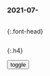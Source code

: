 ### 2021-07-　

```note
```

{:.font-head}

```tip
```

{:.h4}

<div id="dv1">
</div>
<button onclick="toggleb()">toggle</button>
<pre id="pr2" style="display: none">
<!-- 🍅<br>　<hr>🍑 -->

媒体跟设惠是扫把和房子的关系。

你要是扫把干净，房就脏；

反之扫把脏，房子就干净。

酥莲用自己的扫帚，帮每弟打扫，还以为能恶心着对方。

关起门来拿扫帚拍每弟的照片解恨，还以为能咒死对方。

穷的花钱，帮富人扫房。

结果只能使穷的更穷，富的更富。

自家扫帚举着当荧光棒，然后就让自己屋里就这么脏着，

脏着脏着，眼看就要活活脏死了。

就在关键时刻，先穷死了。

https://m.weibo.cn/status/KpDKkAirY
z非鱼丶丶-
　y视的新闻天天报美g，干脆叫美利坚新闻好了

d建|l导方法负面清单二十项之十二：种了别人的地，荒了自家的田
https://www.sohu.com/a/258396589_742144

你说你偷我都是为了我好，我有一具马麦皮不知当讲不当讲。

你说你抢他是为了分给我，但凡智力正常的都会有一种不祥的预感。

如果反一个，我说我抢他是为了你，你会不会宽宥我。

我说我抢你为了他…呵呵。

你什么都不缺，缺的是少了一个"心眼"种了别人的田，荒了自己的地
https://www.163.com/dy/article/GFS1M2D505521T3N.html

柏林十二时辰
东井市皿安倍氏，深信豺声朝日报。
纽跃记者探南经，偏见多闻两重天。
柏林秩序尚井然，柏林之围叫不醒。
柏林墙倒砖犹在，叹息之墙十二人。
十二怒汉明烛去，十二猴子瘟君还。
野兽成人千万年，人变畜生一念间。
而今迈步从头越，彗星来的那一夜。
你的名字小蘑菇，吃完一起躺板板。

圣斗士：十大感人瞬间，叹息之墙收获了最多眼泪
https://baijiahao.baidu.com/s?id=1601624690389501966&wfr=spider&for=pc

东j市m是什么梗？_百度知道
https://zhidao.baidu.com/question/878196583714803412.html

https://iknow-pic.cdn.bcebos.com/d1a20cf431adcbefd17f8a72a7af2edda3cc9f7f

2021/8/29下午8:50:27

水土不服的zg版《十二怒汉》（十二gm）影评
https://movie.douban.com/review/7469002/

2021/9/1上午10:45:48

清hb大读几年，一夜回到j放前？_腾讯新闻
https://new.qq.com/omn/20210818/20210818A0CST300.html

2021/9/1上午11:18:00

侵h战争时期，日本g内的报纸广播是如何报道的
https://xw.qq.com/cmsid/20200223A0OL6J00

日本
　走上军g主义道路后，日本当局在向外扩张侵略的同时，一直特别重视新闻传媒与舆lk制的作用与意义。

在1937年7月日本发动全面侵h战争以后，日本的新闻传媒与随军记者在侵h战争期间空前的“举g一致”—沦落为日本侵h战争暴行的吹鼓手。

日本军g主义当局
　始终高度重视与严格实施对新闻舆l的k制、编造与利用，为其侵略战争与殖m统治服务。

为了规定与约束日本新闻工作者的采访报道与言l行动，由zf当局一手操k的日本新闻工作者团体“新闻联盟”，仿照德国的“新闻记者法”，制定了日本的“记者规章”，要求日本记者须“明确gj使命”，才能有加入该团体的登记资格。

撕逼心得
为了抬杠而抬杠的无脑撕逼，不在讨论范围。
为了额外目的而随时调转立场，应该被所有的喷子所鄙视。
如果连好歹了解一下要骂的是个什么东西都懒得做功课，索性就放弃吧。
当证据跟你的观点相抵触时，选择性失明。
你赢不了了，放弃吧。
检视你掌握的论据，将并不能为你的观点充分背书，直接舍弃。
如果被用某些理由回怼自己哑口无言，与其自讨没趣不如就此打住。

柏林，也乱了
https://baijiahao.baidu.com/s?id=1706943317234282391&wfr=spider&for=pc

帝g的毁灭:外面炮火连天,安全屋内也乱遭一团,令人唏嘘
https://k.sina.cn/article_7032823002_m1a3305cda00100rwj8.html

我听到的时德g得大炮吗？

恐怕不是。

元首非常有信心可以控制局面，他很肯定。斯坦纳会使形势逆转，他多次讲，这次进攻将影响整个战争史。

元首身边的每个人都知道那是幻想，谁知道他自己是不是相信。

我一点也不相信。

多闻（多聞
https://www.zdic.net/hans/多闻

论语．季氏》：「友直、友谅、友多闻，益矣！」
《文选．何晏．景福殿赋》：「故将广智，必先多闻。

荀子·修身》：“多闻曰博。
抱朴子·微旨》：“多闻而体要,博见而善择。

多闻天王
https://baike.baidu.com/item/多闻天王/2047270

尊王据须弥山天北方世界，手持慧伞，用以降伏魔众，护持众生修行资粮。

尊右手持着标志性的胜幢，象征尊王带给善众的财富和快乐，
左手托着一只吐宝鼠，象征能赐无尽财宝。尊王的爱骑是一位红鬃白狮子将，狮口大张，且能吐出各种珍宝财物，解救一切贫穷困苦众生。

胜幢
https://baike.baidu.com/item/胜幢/23159596

被认为是戒、定、慧、解脱、大悲、缘起和脱离偏见之象征。其上有黑色球状物者，传说为外道辩论失败后自刎之人头。

<!-- 🍅<br>　<hr>🍑 -->
</pre>

<script src="https://cdn.jsdelivr.net/npm/jquery@3.5.1/dist/jquery.min.js"></script>

<link rel="stylesheet" href="https://cdn.jsdelivr.net/gh/fancyapps/fancybox@3.5.7/dist/jquery.fancybox.min.css" />
<script src="https://cdn.jsdelivr.net/gh/fancyapps/fancybox@3.5.7/dist/jquery.fancybox.min.js"></script>

<script type="text/javascript">

setTimeout(function(){
  dv1.innerHTML = parseURL(pr2.innerHTML);
},0);

var __urlRegex = /(\b(https?|ftp|file):\/\/[-A-Z0-9+&@#\/%?=~_|!:,.;]*[-A-Z0-9+&@#\/%=~_|])/ig;
var __imgRegex = /\.(?:jpe?g|gif|png)$/i;

function parseURL($string){

    var exp = __urlRegex;
    return $string.replace(exp,function(match){
            __imgRegex.lastIndex=0;
            if(__imgRegex.test(match)){
                return '<a data-fancybox="gallery" href="' + match.replace("/p=700", "")
                 + '"><img src="' + match.replace("/p=700", "")+'" width="64"></a>';
            }
            else{
                return '<br><a href="' + match + '" target="_blank">' + match + '</a><br><br>';
            }
        }
    );
}

function toggleb() {
  var x = document.getElementById("pr2");
  if (x.style.display === "none") {
    x.style.display = "";
  } else {
    x.style.display = "none";
  }
}

</script>
